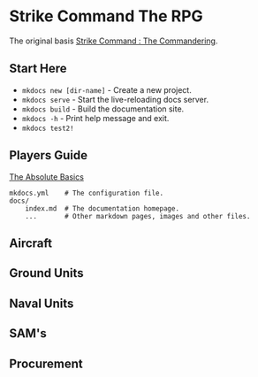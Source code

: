 # Strike Command The RPG

The original basis  [Strike Command : The Commandering](https://forums.somethingawful.com/showthread.php?threadid=3815107&userid=0&perpage=40&highlight=strike%20command&pagenumber=1).

## Start Here

* `mkdocs new [dir-name]` - Create a new project.
* `mkdocs serve` - Start the live-reloading docs server.
* `mkdocs build` - Build the documentation site.
* `mkdocs -h` - Print help message and exit.
* `mkdocs test2!`

## Players Guide

[The Absolute Basics](absolutebasics.md) 

    mkdocs.yml    # The configuration file.
    docs/
        index.md  # The documentation homepage.
        ...       # Other markdown pages, images and other files.

## Aircraft

## Ground Units

## Naval Units

## SAM's

## Procurement